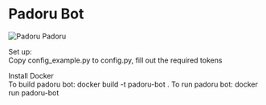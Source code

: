# Padoru Bot

![Padoru Padoru](https://gitlab.com/sebbvw/padoru-bot/raw/master/padoru.png?)

Set up:  
Copy config_example.py to config.py, fill out the required tokens 


Install Docker  
To build padoru bot:
docker build -t padoru-bot .
To run padoru bot:
docker run padoru-bot  

